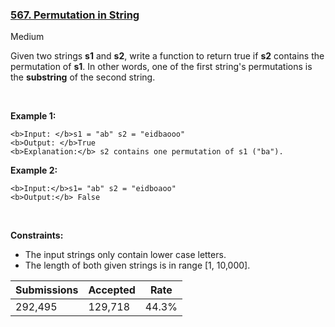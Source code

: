 ### [567. Permutation in String](https://leetcode.com/problems/permutation-in-string/)

Medium

Given two strings __s1__ and __s2__, write a function to return true if __s2__ contains the permutation of __s1__. In other words, one of the first string's permutations is the __substring__ of the second string.

 

__Example 1:__

```
<b>Input: </b>s1 = "ab" s2 = "eidbaooo"
<b>Output: </b>True
<b>Explanation:</b> s2 contains one permutation of s1 ("ba").
```

__Example 2:__

```
<b>Input:</b>s1= "ab" s2 = "eidboaoo"
<b>Output:</b> False
```

 

__Constraints:__

*   The input strings only contain lower case letters.
*   The length of both given strings is in range \[1, 10,000\].

| Submissions    | Accepted     | Rate   |
| -------------- | ------------ | ------ |
| 292,495 | 129,718 | 44.3% |